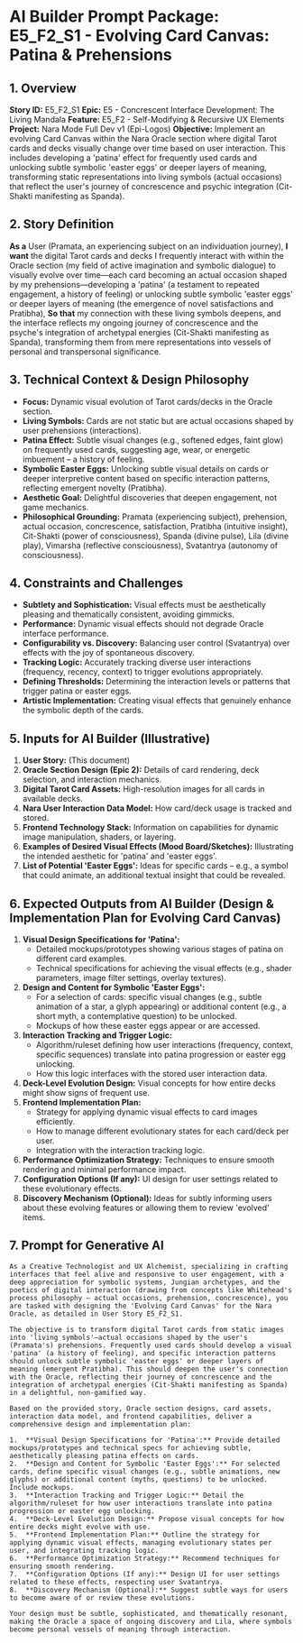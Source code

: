 # AI Builder Prompt Package: E5_F2_S1 - Evolving Card Canvas: Patina & Prehensions

## 1. Overview

**Story ID:** E5_F2_S1
**Epic:** E5 - Concrescent Interface Development: The Living Mandala
**Feature:** E5_F2 - Self-Modifying & Recursive UX Elements
**Project:** Nara Mode Full Dev v1 (Epi-Logos)
**Objective:** Implement an evolving Card Canvas within the Nara Oracle section where digital Tarot cards and decks visually change over time based on user interaction. This includes developing a 'patina' effect for frequently used cards and unlocking subtle symbolic 'easter eggs' or deeper layers of meaning, transforming static representations into living symbols (actual occasions) that reflect the user's journey of concrescence and psychic integration (Cit-Shakti manifesting as Spanda).

## 2. Story Definition

**As a** User (Pramata, an experiencing subject on an individuation journey),
**I want** the digital Tarot cards and decks I frequently interact with within the Oracle section (my field of active imagination and symbolic dialogue) to visually evolve over time—each card becoming an actual occasion shaped by my prehensions—developing a 'patina' (a testament to repeated engagement, a history of feeling) or unlocking subtle symbolic 'easter eggs' or deeper layers of meaning (the emergence of novel satisfactions and Pratibha),
**So that** my connection with these living symbols deepens, and the interface reflects my ongoing journey of concrescence and the psyche's integration of archetypal energies (Cit-Shakti manifesting as Spanda), transforming them from mere representations into vessels of personal and transpersonal significance.

## 3. Technical Context & Design Philosophy

*   **Focus:** Dynamic visual evolution of Tarot cards/decks in the Oracle section.
*   **Living Symbols:** Cards are not static but are actual occasions shaped by user prehensions (interactions).
*   **Patina Effect:** Subtle visual changes (e.g., softened edges, faint glow) on frequently used cards, suggesting age, wear, or energetic imbuement – a history of feeling.
*   **Symbolic Easter Eggs:** Unlocking subtle visual details on cards or deeper interpretive content based on specific interaction patterns, reflecting emergent novelty (Pratibha).
*   **Aesthetic Goal:** Delightful discoveries that deepen engagement, not game mechanics.
*   **Philosophical Grounding:** Pramata (experiencing subject), prehension, actual occasion, concrescence, satisfaction, Pratibha (intuitive insight), Cit-Shakti (power of consciousness), Spanda (divine pulse), Lila (divine play), Vimarsha (reflective consciousness), Svatantrya (autonomy of consciousness).

## 4. Constraints and Challenges

*   **Subtlety and Sophistication:** Visual effects must be aesthetically pleasing and thematically consistent, avoiding gimmicks.
*   **Performance:** Dynamic visual effects should not degrade Oracle interface performance.
*   **Configurability vs. Discovery:** Balancing user control (Svatantrya) over effects with the joy of spontaneous discovery.
*   **Tracking Logic:** Accurately tracking diverse user interactions (frequency, recency, context) to trigger evolutions appropriately.
*   **Defining Thresholds:** Determining the interaction levels or patterns that trigger patina or easter eggs.
*   **Artistic Implementation:** Creating visual effects that genuinely enhance the symbolic depth of the cards.

## 5. Inputs for AI Builder (Illustrative)

1.  **User Story:** (This document)
2.  **Oracle Section Design (Epic 2):** Details of card rendering, deck selection, and interaction mechanics.
3.  **Digital Tarot Card Assets:** High-resolution images for all cards in available decks.
4.  **Nara User Interaction Data Model:** How card/deck usage is tracked and stored.
5.  **Frontend Technology Stack:** Information on capabilities for dynamic image manipulation, shaders, or layering.
6.  **Examples of Desired Visual Effects (Mood Board/Sketches):** Illustrating the intended aesthetic for 'patina' and 'easter eggs'.
7.  **List of Potential 'Easter Eggs':** Ideas for specific cards – e.g., a symbol that could animate, an additional textual insight that could be revealed.

## 6. Expected Outputs from AI Builder (Design & Implementation Plan for Evolving Card Canvas)

1.  **Visual Design Specifications for 'Patina':**
    *   Detailed mockups/prototypes showing various stages of patina on different card examples.
    *   Technical specifications for achieving the visual effects (e.g., shader parameters, image filter settings, overlay textures).
2.  **Design and Content for Symbolic 'Easter Eggs':**
    *   For a selection of cards: specific visual changes (e.g., subtle animation of a star, a glyph appearing) or additional content (e.g., a short myth, a contemplative question) to be unlocked.
    *   Mockups of how these easter eggs appear or are accessed.
3.  **Interaction Tracking and Trigger Logic:**
    *   Algorithm/ruleset defining how user interactions (frequency, context, specific sequences) translate into patina progression or easter egg unlocking.
    *   How this logic interfaces with the stored user interaction data.
4.  **Deck-Level Evolution Design:** Visual concepts for how entire decks might show signs of frequent use.
5.  **Frontend Implementation Plan:**
    *   Strategy for applying dynamic visual effects to card images efficiently.
    *   How to manage different evolutionary states for each card/deck per user.
    *   Integration with the interaction tracking logic.
6.  **Performance Optimization Strategy:** Techniques to ensure smooth rendering and minimal performance impact.
7.  **Configuration Options (If any):** UI design for user settings related to these evolutionary effects.
8.  **Discovery Mechanism (Optional):** Ideas for subtly informing users about these evolving features or allowing them to review 'evolved' items.

## 7. Prompt for Generative AI

```
As a Creative Technologist and UX Alchemist, specializing in crafting interfaces that feel alive and responsive to user engagement, with a deep appreciation for symbolic systems, Jungian archetypes, and the poetics of digital interaction (drawing from concepts like Whitehead's process philosophy – actual occasions, prehension, concrescence), you are tasked with designing the 'Evolving Card Canvas' for the Nara Oracle, as detailed in User Story E5_F2_S1.

The objective is to transform digital Tarot cards from static images into 'living symbols'—actual occasions shaped by the user's (Pramata's) prehensions. Frequently used cards should develop a visual 'patina' (a history of feeling), and specific interaction patterns should unlock subtle symbolic 'easter eggs' or deeper layers of meaning (emergent Pratibha). This should deepen the user's connection with the Oracle, reflecting their journey of concrescence and the integration of archetypal energies (Cit-Shakti manifesting as Spanda) in a delightful, non-gamified way.

Based on the provided story, Oracle section designs, card assets, interaction data model, and frontend capabilities, deliver a comprehensive design and implementation plan:

1.  **Visual Design Specifications for 'Patina':** Provide detailed mockups/prototypes and technical specs for achieving subtle, aesthetically pleasing patina effects on cards.
2.  **Design and Content for Symbolic 'Easter Eggs':** For selected cards, define specific visual changes (e.g., subtle animations, new glyphs) or additional content (myths, questions) to be unlocked. Include mockups.
3.  **Interaction Tracking and Trigger Logic:** Detail the algorithm/ruleset for how user interactions translate into patina progression or easter egg unlocking.
4.  **Deck-Level Evolution Design:** Propose visual concepts for how entire decks might evolve with use.
5.  **Frontend Implementation Plan:** Outline the strategy for applying dynamic visual effects, managing evolutionary states per user, and integrating tracking logic.
6.  **Performance Optimization Strategy:** Recommend techniques for ensuring smooth rendering.
7.  **Configuration Options (If any):** Design UI for user settings related to these effects, respecting user Svatantrya.
8.  **Discovery Mechanism (Optional):** Suggest subtle ways for users to become aware of or review these evolutions.

Your design must be subtle, sophisticated, and thematically resonant, making the Oracle a space of ongoing discovery and Lila, where symbols become personal vessels of meaning through interaction.
```